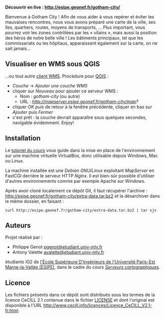 
**Découvrir en live : http://esipe.geonef.fr/gotham-city/**

Bienvenue à Gotham City ! Afin de vous aider à vous repérer et éviter les mauvaises rencontres, nous vous avons préparé une carte de la ville, ses îles, quartiers, routes, moyens de transports, ... Plus important, vous pourrez voir les zones contrôlées par les « vilains », mais aussi la position des héros de notre belle ville ! Les bâtiments principaux, tel que les commissariats ou les hôpitaux, apparaissent également sur la carte, on ne sait jamais… 


Visualiser en WMS sous QGIS
---------------------------

...ou tout autre [client WMS](http://fr.wikipedia.org/wiki/Web_Map_Service).
Procédure pour [QGIS](http://www.qgis.org/) :

 * *Couche* -> *Ajouter une couche WMS*
 * cliquer sur *Nouveau* pour ajouter ce serveur WMS :
   * Nom : *gotham-city* (ou autre)
   * URL : *http://mapserver.esipe.geonef.fr/gotham-city/map?*
 * cliquer *OK* puis de retour à la fenêtre précédente, cliquer en bas sur *Ajouter* puis *Fermer*
 * c'est prêt : la couche devrait apparaître sous quelques secondes, navigable évidemment. Enjoy!


Installation
------------
Le [tutoriel du cours](http://www.geonef.fr/doc/cours/mapserver-et-wms/installation-systeme)
vous guide dans la mise en place de l'environnement sur une machine virtuelle
VirtualBox, donc utilisable depuis Windows, Mac ou Linux.

La machine installée est une *Debian GNU/Linux* exploitant
*MapServer* en FastCGI derrière le serveur HTTP *Nginx*.
Il est bien-sûr possible d'utiliser d'autres environnements
comme par exemple Apache sur Windows.

Après avoir cloné localement ce dépôt Git, il faut récupérer l'archive :
http://esipe.geonef.fr/gotham-city/extra-data.tar.bz2
et la désarchiver dans le même dossier, en faisant :
```
curl http://esipe.geonef.fr/gotham-city/extra-data.tar.bz2 | tar xjv
```


Auteurs
-------

Projet réalisé par :
* Philippe Genot <pgenot@etudiant.univ-mlv.fr>
* Antony Valette <avalette@etudiant.univ-mlv.fr>

étudiants IG2 de
[l'École Supérieure D'Ingénieurs de l'Université Paris-Est Marne-la-Vallée (ESIPE)](http://esipe.u-pem.fr/),
dans le cadre du cours *[Serveurs cartographiques](http://www.geonef.fr/doc/cours/mapserver-et-wms/)*.


Licence
-------

Les fichiers présents dans ce dépôt sont distribués sous les termes de
la licence CeCILL 2.1 contenue dans le fichier [LICENSE](LICENSE)  et dont l'original
est disponible à l'URL http://www.cecill.info/licences/Licence_CeCILL_V2.1-fr.html
